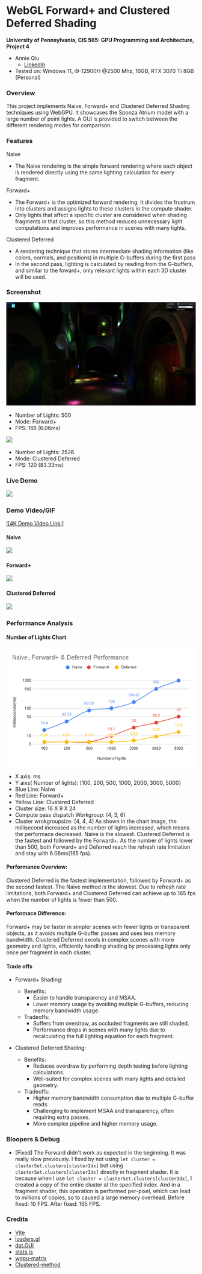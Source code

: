 WebGL Forward+ and Clustered Deferred Shading
======================

**University of Pennsylvania, CIS 565: GPU Programming and Architecture, Project 4**

* Annie Qiu
   * [LinkedIn](https://github.com/AnnieQiuuu/Project0-Getting-Started/blob/main/www.linkedin.com/in/annie-qiu-30531921a)
* Tested on: Windows 11, i9-12900H @2500 Mhz, 16GB, RTX 3070 Ti 8GB (Personal)

### Overview
This project implements Naive, Forward+ and Clustered Deferred Shading techniques using WebGPU. It showcases the Sponza Atrium model with a large number of point lights. A GUI is provided to switch between the different rendering modes for comparison.

### Features
Naive
- The Naive rendering is the simple forward rendering where each object is rendered directly using the same lighting calculation for every fragment.

Forward+
- The Forward+ is the optimized forward rendering. It divides the frustrum into clusters and assigns lights to these clusters in the compute shader.
- Only lights that affect a specific cluster are considered when shading fragments in that cluster, so this method reduces unnecessary light computations and improves performance in scenes with many lights.

Clustered Deferred
- A rendering technique that stores intermediate shading information (like colors, normals, and positions) in multiple G-buffers during the first pass
- In the second pass, lighting is calculated by reading from the G-buffers, and similar to the foward+, only relevant lights within each 3D cluster will be used.

### Screenshot
![](img/foward.png)
- Number of Lights: 500
- Mode: Forward+
- FPS: 165 (6.06ms)

![](img/deferred.png)
- Number of Lights: 2526
- Mode: Clustered Deferred
- FPS: 120 (83.33ms)

### Live Demo
[![](img/thumb.png)](http://TODO.github.io/Project4-WebGPU-Forward-Plus-and-Clustered-Deferred)

### Demo Video/GIF
[![4K Demo Video Link:]](https://youtu.be/UlBPg0pRh2A)

#### Naive
![](./img/naive.gif)

#### Forward+
![](./img/forwardplus.gif)

#### Clustered Deferred
![](./img/deferred.gif)

### Performance Analysis

#### Number of Lights Chart
![](img/chart.png)
- X axis: ms
- Y aixs( Number of lights): [100, 200, 500, 1000, 2000, 3000, 5000]
- Blue Line: Naive
- Red Line: Forward+
- Yellow Line: Clustered Deferred 
- Cluster size: 16 X 9 X 24
- Compute pass dispatch Workgroup: (4, 3, 6)
- Cluster wrokgroupsize: [4, 4, 4]
As shown in the chart image, the millisecond increased as the number of lights increased, which means the performace decreased. Naive is the slowest.
Clustered Deferred is the fastest and followed by the Forward+. As the number of lights lower than 500, both Forward+ and Deferred reach the refresh rate limitation and stay with 6.06ms(165 fps).



#### Performance Overview:
Clustered Deferred is the fastest implementation, followed by Forward+ as the second fastest. The Naive method is the slowest.
Due to refresh rate limitations, both Forward+ and Clustered Deferred can achieve up to 165 fps when the number of lights is fewer than 500.

#### Performace Difference:
Forward+ may be faster in simpler scenes with fewer lights or transparent objects, as it avoids multiple G-buffer passes and uses less memory bandwidth.
Clustered Deferred excels in complex scenes with more geometry and lights, efficiently handling shading by processing lights only once per fragment in each cluster.

#### Trade offs
- Forward+ Shading:
  - Benefits:
    - Easier to handle transparency and MSAA.
    - Lower memory usage by avoiding multiple G-buffers, reducing memory bandwidth usage.
  - Tradeoffs:
    - Suffers from overdraw, as occluded fragments are still shaded.
    - Performance drops in scenes with many lights due to recalculating the full lighting equation for each fragment.

- Clustered Deferred Shading:
  - Benefits:
    - Reduces overdraw by performing depth testing before lighting calculations.
    - Well-suited for complex scenes with many lights and detailed geometry.
  - Tradeoffs:
    - Higher memory bandwidth consumption due to multiple G-buffer reads.
    - Challenging to implement MSAA and transparency, often requiring extra passes.
    - More complex pipeline and higher memory usage.

### Bloopers & Debug
- [Fixed] The Forward didn't work as expected in the beginning. It was really slow previously. I fixed by not using `let cluster = clusterSet.clusters[clusterIdx]` but using `clusterSet.clusters[clusterIdx]` directly in fragment shader. It is because when I use `let cluster = clusterSet.clusters[clusterIdx]`, I created a copy of the entire cluster at the specified index. And in a fragment shader, this operation is performed per-pixel, which can lead to millions of copies, so to caused a large memory overhead. Before fixed: 10 FPS. After fixed: 165 FPS.


### Credits

- [Vite](https://vitejs.dev/)
- [loaders.gl](https://loaders.gl/)
- [dat.GUI](https://github.com/dataarts/dat.gui)
- [stats.js](https://github.com/mrdoob/stats.js)
- [wgpu-matrix](https://github.com/greggman/wgpu-matrix)
- [Clustered-method](https://github.com/DaveH355/clustered-shading/tree/main/img)
